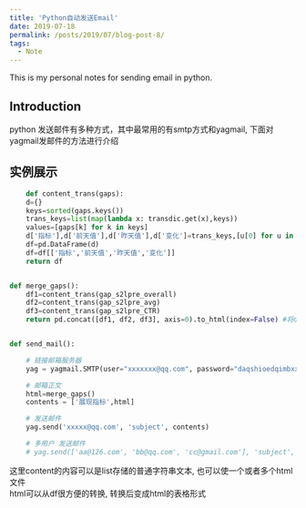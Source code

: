 ```yaml
---
title: 'Python自动发送Email'
date: 2019-07-18
permalink: /posts/2019/07/blog-post-8/
tags:
  - Note
---
```


This is my personal notes for sending email in python.


Introduction
------
python 发送邮件有多种方式，其中最常用的有smtp方式和yagmail, 下面对yagmail发邮件的方法进行介绍  



实例展示
------

```python
    def content_trans(gaps):
    d={}
    keys=sorted(gaps.keys())
    trans_keys=list(map(lambda x: transdic.get(x),keys))
    values=[gaps[k] for k in keys]
    d['指标'],d['前天值'],d['昨天值'],d['变化']=trans_keys,[u[0] for u in values],[u[1] for u in values],[u[2] for u in values]
    df=pd.DataFrame(d)
    df=df[['指标','前天值','昨天值','变化']]
    return df


def merge_gaps():
    df1=content_trans(gap_s2lpre_overall)
    df2=content_trans(gap_s2lpre_avg)
    df3=content_trans(gap_s2lpre_CTR)
    return pd.concat([df1, df2, df3], axis=0).to_html(index=False) #将df转成html


def send_mail():

    # 链接邮箱服务器
    yag = yagmail.SMTP(user="xxxxxxx@qq.com", password="daqshioedqimbxxx", host='smtp.qq.com') #注意这里的password不是QQ密码，而是开启smpt服务后获得的授权码

    # 邮箱正文
    html=merge_gaps()
    contents = ['展现指标',html]

    # 发送邮件
    yag.send('xxxxx@qq.com', 'subject', contents)

    # 多用户 发送邮件
    # yag.send(['aa@126.com', 'bb@qq.com', 'cc@gmail.com'], 'subject', contents)

```  
这里content的内容可以是list存储的普通字符串文本, 也可以使一个或者多个html文件  
html可以从df很方便的转换, 转换后变成html的表格形式